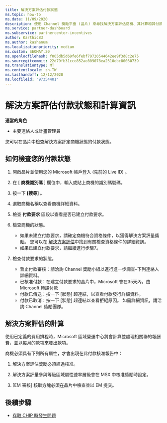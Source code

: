 ```yaml
---
title: 解決方案評估付款狀態
ms.topic: how-to
ms.date: 11/09/2020
description: 使用 Channel 獎勵平臺 (晶片) 來尋找解決方案評估商機、其計算和其付款狀態的相關資訊。
ms.service: partner-dashboard
ms.subservice: partnercenter-incentives
author: Karthic83
ms.author: kashanum
ms.localizationpriority: medium
ms.custom: SEOMAY.20
ms.openlocfilehash: f005db5d69fe6febf79720544642ee9f3d8c2e75
ms.sourcegitcommit: 22d79fb31cce852ae809078ea2310ebc80030739
ms.translationtype: MT
ms.contentlocale: zh-TW
ms.lasthandoff: 12/12/2020
ms.locfileid: "97354401"
---
```

# <a name="solution-assessment-payment-status-and-calculation-info"></a>解決方案評估付款狀態和計算資訊

**適當的角色**

- 主要連絡人或計畫管理員

您可以在晶片中檢查解決方案評定商機狀態的付款狀態。

## <a name="how-to-review-your-payment-status"></a>如何檢查您的付款狀態

1. 開啟晶片並使用您的 Microsoft 帳戶登入 (先前的 Live ID) 。
2. 在 [ **商機識別碼** ] 欄位中，輸入或貼上商機的識別碼號碼。
3. 按一下 **[搜尋]** 。
4. 選取商機名稱以查看商機詳細資料。
5. 檢查 **付款要求** 區段以查看是否已建立付款要求。
6. 檢查商機的狀態。

    - 如果未建立付款要求，請確定商機符合資格條件，以獲得解決方案評量獎勵。 您可以在 [解決方案評估](chip-solution-assessment.md)中找到有關檢查資格條件的詳細資訊。
    - 如果已建立付款要求，請繼續進行步驟7。
7. 檢查付款要求的狀態。

    - 暫止付款審核：請洽詢 Channel 獎勵小組以進行進一步調查–下列連絡人詳細資料。
    - 已核准付款：在建立付款要求的晶片中，Microsoft 會在35天內，由 Microsoft 轉譯付款
    -  付款已傳送：按一下 [狀態] 超連結，以查看付款發行詳細資料。
    - 付款已取消：按一下 [狀態] 超連結以查看拒絕原因。 如需詳細資訊，請洽詢 Channel 獎勵團隊。

## <a name="calculations-for-solutions-assessment"></a>解決方案評估的計算

使用已定義的費用排程時，Microsoft 區域營運中心將會計算並處理相關聯的報酬費，並以每月的款項來發出款項。

商機必須具有下列所有屬性，才會出現在此付款核准報告中：

1. 解決方案評估獎勵必須經過核准。

1. 解決方案評量參與等級區域屬性速率層級會在 MSX 中核准獎勵時設定。
 
1. [EM 審核] 核取方塊必須在晶片中檢查並以 EM 提交。

## <a name="next-steps"></a>後續步驟

- [存取 CHIP 時發生問題](chip-access-trouble.md) 
